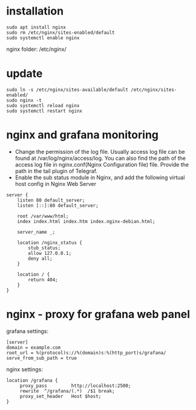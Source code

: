 # installation
```shell
sudo apt install nginx
sudo rm /etc/nginx/sites-enabled/default
sudo systemctl enable nginx
```

nginx folder: 
/etc/nginx/

# update
```shell
sudo ln -s /etc/nginx/sites-available/default /etc/nginx/sites-enabled/
sudo nginx -t
sudo systemctl reload nginx
sudo systemctl restart nginx
```


nginx and grafana monitoring
===
- Change the permission of the log file. Usually access log file can be found at /var/log/nginx/access/log. You can also find the path of the access log file in nginx.conf(Nginx Configuration file) file. Provide the path in the tail plugin of Telegraf.
- Enable the sub status module in Nginx, and add the following virtual host config in Nginx Web Server

```shell
server {
	listen 80 default_server;
	listen [::]:80 default_server;

	root /var/www/html;
	index index.html index.htm index.nginx-debian.html;

	server_name _;

	location /nginx_status {
        stub_status;
        allow 127.0.0.1;
        deny all;
    }
    
    location / {
		return 404;
	}
}
```

nginx - proxy for grafana web panel
===

grafana settings:
```shell
[server]
domain = example.com
root_url = %(protocol)s://%(domain)s:%(http_port)s/grafana/
serve_from_sub_path = true
```

nginx settings:
```shell
location /grafana {
     proxy_pass         http://localhost:2500;
     rewrite  ^/grafana/(.*)  /$1 break;
     proxy_set_header   Host $host;
}
```